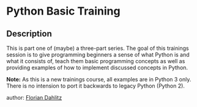 # Python Basic Training

## Description

This is part one of (maybe) a three-part series.
The goal of this trainings session is to give programming beginners a sense of what Python is and what it consists of, teach them basic programming concepts as well as providing examples of how to implement discussed concepts in Python.

**Note:** As this is a new trainings course, all examples are in Python 3 only.
There is no intension to port it backwards to legacy Python (Python 2).

author: [Florian Dahlitz][DahlitzFlorian]


[DahlitzFlorian]: https://florian-dahlitz.de
